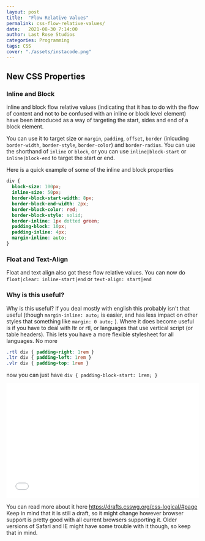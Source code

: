 ```yaml
---
layout: post
title:  "Flow Relative Values"
permalink: css-flow-relative-values/
date:   2021-08-30 7:14:00
author: Last Rose Studios
categories: Programming
tags: CSS
cover: "./assets/instacode.png"
---
```



## New CSS Properties

### Inline and Block
inline and block flow relative values (indicating that it has to do with the flow of content and not to be confused with an inline or block level element) have been introduced as a way of targeting the start, sides and end of a block element. 

You can use it to target size or `margin`, `padding`, `offset`, `border` (inlcuding `border-width`, `border-style`, `border-color`) and `border-radius`. You can use the shorthand of `inline` or `block`, or you can use `inline|block-start` or `inline|block-end` to target the start or end.

Here is a quick example of some of the inline and block properties
```css
div {
  block-size: 100px;
  inline-size: 50px;
  border-block-start-width: 8px;
  border-block-end-width: 2px;
  border-block-color: red;
  border-block-style: solid;
  border-inline: 1px dotted green;
  padding-block: 10px;
  padding-inline: 4px;
  margin-inline: auto;
}
```

### Float and Text-Align
Float and text align also got these flow relative values. You can now do `float|clear: inline-start|end` or `text-align: start|end`

### Why is this useful?
Why is this useful? If you deal mostly with english this probably isn't that useful (though `margin-inline: auto;` is easier, and has less impact on other styles that something like `margin: 0 auto;` ). Where it does become useful is if you have to deal with ltr or rtl, or languages that use vertical script (or table headers). This lets you have a more flexible stylesheet for all languages. No more 
```css
.rtl div { padding-right: 1rem } 
.ltr div { padding-left: 1rem } 
.vlr div { padding-top: 1rem }
```
now you can just have `div { padding-block-start: 1rem; }`

<iframe width="100%" height="300" src="//jsfiddle.net/lastrose/v8Lu5xjr/embedded/result/" allowfullscreen="allowfullscreen" frameborder="0"></iframe>

You can read more about it here https://drafts.csswg.org/css-logical/#page
Keep in mind that it is still a draft, so it might change however browser support is pretty good with all current browsers supporting it. Older versions of Safari and IE might have some trouble with it though, so keep that in mind.